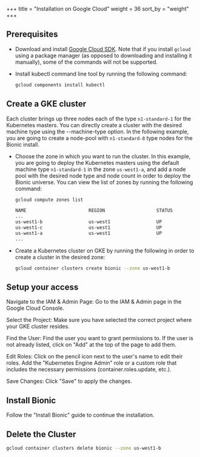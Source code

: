 +++
title = "Installation on Google Cloud"
weight = 36
sort_by = "weight"
+++

## Prerequisites

* Download and install [Google Cloud SDK](https://cloud.google.com/sdk/docs/install). Note that if you install `gcloud` using a package manager (as opposed to downloading and installing it manually), some of the commands will not be supported.

* Install kubectl command line tool by running the following command:

    ```sh
    gcloud components install kubectl
    ```

## Create a GKE cluster

Each cluster brings up three nodes each of the type `n1-standard-1` for the Kubernetes masters. You can directly create a cluster with the desired machine type using the --machine-type option. In the following example, you are going to create a node-pool with `n1-standard-8` type nodes for the Bionic install.

* Choose the zone in which you want to run the cluster. In this example, you are going to deploy the Kubernetes masters using the default machine type `n1-standard-1` in the zone `us-west1-a`, and add a node pool with the desired node type and node count in order to deploy the Bionic universe. You can view the list of zones by running the following command:

    ```sh
    gcloud compute zones list
    ```

    ```sh
    NAME                       REGION                   STATUS
    ...
    us-west1-b                 us-west1                 UP
    us-west1-c                 us-west1                 UP
    us-west1-a                 us-west1                 UP
    ...
    ```

* Create a Kubernetes cluster on GKE by running the following in order to create a cluster in the desired zone:

    ```sh
    gcloud container clusters create bionic --zone us-west1-b
    ```

## Setup your access

Navigate to the IAM & Admin Page:
    Go to the IAM & Admin page in the Google Cloud Console.

Select the Project:
    Make sure you have selected the correct project where your GKE cluster resides.

Find the User:
    Find the user you want to grant permissions to. If the user is not already listed, click on "Add" at the top of the page to add them.

Edit Roles:
    Click on the pencil icon next to the user's name to edit their roles.
    Add the "Kubernetes Engine Admin" role or a custom role that includes the necessary permissions (container.roles.update, etc.).

Save Changes:
    Click "Save" to apply the changes.

## Install Bionic

Follow the "Install Bionic" guide to continue the installation.

## Delete the Cluster

```sh
gcloud container clusters delete bionic --zone us-west1-b
```
